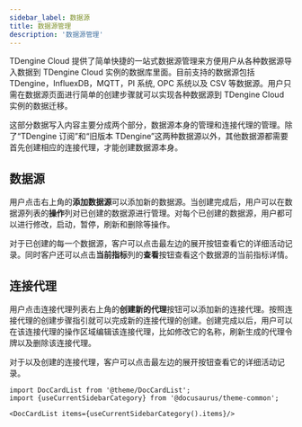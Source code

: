 ```yaml
---
sidebar_label: 数据源
title: 数据源管理
description: '数据源管理'
---
```


TDengine Cloud 提供了简单快捷的一站式数据源管理来方便用户从各种数据源导入数据到 TDengine Cloud 实例的数据库里面。目前支持的数据源包括 TDengine，InfluexDB，MQTT，PI 系统, OPC 系统以及 CSV 等数据源。用户只需在数据源页面进行简单的创建步骤就可以实现各种数据源到 TDengine Cloud 实例的数据迁移。

这部分数据写入内容主要分成两个部分，数据源本身的管理和连接代理的管理。除了“TDengine 订阅”和“旧版本 TDengine”这两种数据源以外，其他数据源都需要首先创建相应的连接代理，才能创建数据源本身。

## 数据源

用户点击右上角的**添加数据源**可以添加新的数据源。当创建完成后，用户可以在数据源列表的**操作**列对已创建的数据源进行管理。对每个已创建的数据源，用户都可以进行修改，启动，暂停，刷新和删除等操作。

对于已创建的每一个数据源，客户可以点击最左边的展开按钮查看它的详细活动记录。同时客户还可以点击**当前指标**列的**查看**按钮查看这个数据源的当前指标详情。

## 连接代理

用户点击连接代理列表右上角的**创建新的代理**按钮可以添加新的连接代理。按照连接代理的创建步骤指引就可以完成新的连接代理的创建。创建完成以后，用户可以在该连接代理的操作区域编辑该连接代理，比如修改它的名称，刷新生成的代理令牌以及删除该连接代理。

对于以及创建的连接代理，客户可以点击最左边的展开按钮查看它的详细活动记录。

```mdx-code-block
import DocCardList from '@theme/DocCardList';
import {useCurrentSidebarCategory} from '@docusaurus/theme-common';

<DocCardList items={useCurrentSidebarCategory().items}/>
```
